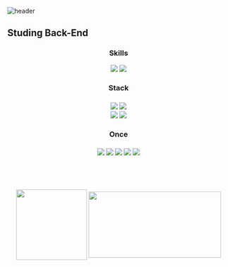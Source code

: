![header](https://capsule-render.vercel.app/api?type=waving&color=B2FF66&height=250&section=header&text=Welcome!%20&fontSize=80&fontAlign=28&fontAlignY=42&fontColor=ffffff)

<h2>Studing Back-End</h2>

<div align="center">
    <h3>Skills</h3>
        <img src="https://img.shields.io/badge/C-A8B9CC?style=flat-square&logo=C&logoColor=white"/>
        <img src="https://img.shields.io/badge/Java-007396?style=flat-square&logo=java&logoColor=white"
</div>

<div align="center">
    <h3>Stack<h3>
        <img src="https://img.shields.io/badge/Visual Studio Code-007ACC?style=flat-square&logo=Visual Studio Code&logoColor=white"/>
        <img src="https://img.shields.io/badge/Jupyter-F37626?style=flat-square&logo=Jupyter&logoColor=white"/></br>
        <img src="https://img.shields.io/badge/Git-F05032?style=flat-square&logo=Git&logoColor=white"/>
        <img src="https://img.shields.io/badge/GitHub-181717?style=flat-square&logo=GitHub&logoColor=white"/>
<div>

<div align="center">
    <h4>Once</h4>
        <img src="https://img.shields.io/badge/Python-3776AB?style=flat-square&logo=Python&logoColor=white"/>
        <img src="https://img.shields.io/badge/HTML5-E34F26?style=flat-square&logo=HTML5&logoColor=white"/>
        <img src="https://img.shields.io/badge/CSS3-1572B6?style=flat-square&logo=CSS3&logoColor=white"/>
        <img src="https://img.shields.io/badge/Eclipse IDE-2C2255?style=flat-square&logo=Eclipse IDE&logoColor=white"/>
        <img src="https://img.shields.io/badge/Arduino-00979D?style=flat-square&logo=Arduino&logoColor=white"/>
<div>

<br></br>
<div align="center">
    <a href="https://github.com/kuna00144"><img align="center" style="height:160px" src="https://github-readme-stats.vercel.app/api?username=kuna00144&show_icons=true&theme=buefy"/></a>
    <a href="https://github.com/kuna00144"><img align="center" style="width:300px; height:150px" src="https://github-readme-stats.vercel.app/api/top-langs/?username=kuna00144&layout=compact&theme=highcontrast"/></a>
<div>
    
